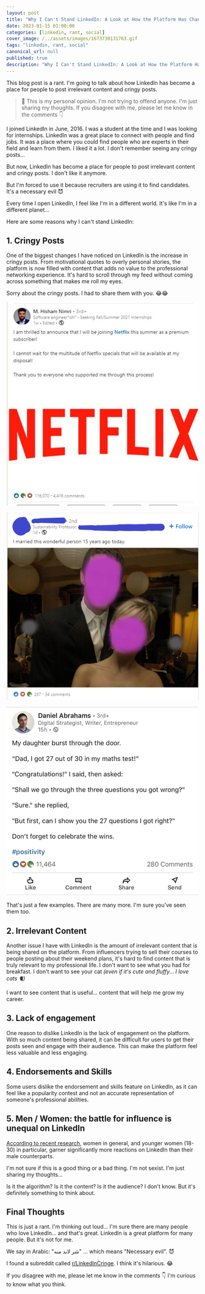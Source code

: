 ```yaml
---
layout: post
title: "Why I Can't Stand LinkedIn: A Look at How the Platform Has Changed for the Worse"
date: 2023-01-15 01:00:00
categories: [linkedin, rant, social]
cover_image: /../assets/images/1673730131763.gif
tags: "linkedin, rant, social"
canonical_url: null
published: true
description: "Why I Can't Stand LinkedIn: A Look at How the Platform Has Changed for the Worse"
---
```


This blog post is a rant. I'm going to talk about how LinkedIn has become a place for people to post irrelevant content and cringy posts.

> 📍 This is my personal opinion. I'm not trying to offend anyone. I'm just sharing my thoughts. If you disagree with me, please let me know in the comments 👇

I joined LinkedIn in June, 2016. I was a student at the time and I was looking for internships. LinkedIn was a great place to connect with people and find jobs. It was a place where you could find people who are experts in their field and learn from them. I liked it a lot. I don't remember seeing any cringy posts...

But now, LinkedIn has become a place for people to post irrelevant content and cringy posts. I don't like it anymore.

But I'm forced to use it because recruiters are using it to find candidates. It's a necessary evil 😈

Every time I open LinkedIn, I feel like I'm in a different world. It's like I'm in a different planet...

Here are some reasons why I can't stand LinkedIn:

## 1. Cringy Posts

One of the biggest changes I have noticed on LinkedIn is the increase in cringy posts. From motivational quotes to overly personal stories, the platform is now filled with content that adds no value to the professional networking experience. It's hard to scroll through my feed without coming across something that makes me roll my eyes.

Sorry about the cringy posts. I had to share them with you. 😂😂

![](/../assets/images/1673730131749.jpeg)

![](/../assets/images/1673730131997.png)

![](/../assets/images/1673730131599.jpeg)

That's just a few examples. There are many more. I'm sure you've seen them too.

## 2. Irrelevant Content

Another issue I have with LinkedIn is the amount of irrelevant content that is being shared on the platform. From influencers trying to sell their courses to people posting about their weekend plans, it's hard to find content that is truly relevant to my professional life. I don't want to see what you had for breakfast. I don't want to see your cat _(even if it's cute and fluffy... I love cats 🐈)_

I want to see content that is useful... content that will help me grow my career.

## 3. Lack of engagement

One reason to dislike LinkedIn is the lack of engagement on the platform. With so much content being shared, it can be difficult for users to get their posts seen and engage with their audience. This can make the platform feel less valuable and less engaging.

## 4. Endorsements and Skills

Some users dislike the endorsement and skills feature on LinkedIn, as it can feel like a popularity contest and not an accurate representation of someone's professional abilities.

## 5. Men / Women: the battle for influence is unequal on LinkedIn

[According to recent research](https://www.intotheminds.com/blog/en/men-women-influence-linkedin/), women in general, and younger women (18-30) in particular, garner significantly more reactions on LinkedIn than their male counterparts.

I'm not sure if this is a good thing or a bad thing. I'm not sexist. I'm just sharing my thoughts...

Is it the algorithm? Is it the content? Is it the audience? I don't know. But it's definitely something to think about.

## Final Thoughts

This is just a rant. I'm thinking out loud... I'm sure there are many people who love LinkedIn... and that's great. LinkedIn is a great platform for many people. But it's not for me.

We say in Arabic: "شر لابد منه" ... which means "Necessary evil". 😈

I found a subreddit called [r/LinkedInCringe](https://www.reddit.com/r/linkedincringe/). I think it's hilarious. 😂

If you disagree with me, please let me know in the comments 👇 I'm curious to know what you think.
